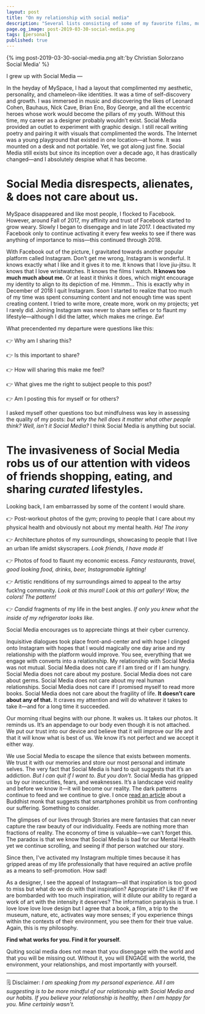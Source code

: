 ```yaml
---
layout: post
title: "On my relationship with social media"
description: "Several lists consisting of some of my favorite films, music, and books, from 2018."
page.og_image: post-2019-03-30-social-media.png
tags: [personal]
published: true
---
```




{% img post-2019-03-30-social-media.png alt:'by Christian Solorzano Social Media' %}



I grew up with Social Media —

In the heyday of MySpace, I had a layout that complimented my aesthetic, personality, and chameleon-like identities. It was a time of self-discovery and growth. I was immersed in music and discovering the likes of Leonard Cohen, Bauhaus, Nick Cave, Brian Eno, Boy George, and all the eccentric heroes whose work would become the pillars of my youth. Without this time, my career as a designer probably wouldn’t exist. Social Media provided an outlet to experiment with graphic design. I still recall writing poetry and pairing it with visuals that complimented the words. The Internet was a young playground that existed in one location—at home. It was mounted on a desk and not portable. Yet, we got along just fine. Social Media still exists but since its inception over a decade ago, it has drastically changed—and I absolutely despise what it has become.

<h1> Social Media disrespects, alienates, & does not care about us.</h1>

MySpace disappeared and like most people, I flocked to Facebook. However, around Fall of 2017, my affinity and trust of Facebook started to grow weary. Slowly I began to disengage and in late 2017. I deactivated my Facebook only to continue activating it every few weeks to see if there was anything of importance to miss—this continued through 2018.

With Facebook out of the picture, I gravitated towards another popular platform called Instagram. Don’t get me wrong, Instagram is wonderful. It knows exactly what I like and it gives it to me. It knows that I love jiu-jitsu. It knows that I love wristwatches. It knows the films I watch. **It knows too much much about me.** Or at least it thinks it does, which might encourage my identity to align to its depiction of me. Hmmm... This is exactly why in December of 2018 I quit Instagram. Soon I started to realize that too much of my time was spent consuming content and not enough time was spent creating content. I tried to write more, create more, work on my projects; yet I rarely did. Joining Instagram was never to share selfies or to flaunt my lifestyle—although I did the latter, which makes me cringe. *Ew*!

What precendented my departure were questions like this:

👉 Why am I sharing this?

👉 Is this important to share?

👉 How will sharing this make me feel?

👉 What gives me the right to subject people to this post?

👉 Am I posting this for myself or for others?


I asked myself other questions too but mindfulness was key in assessing the quality of my posts: *but why the hell does it matter what other people think? Well, isn't it Social Media?* I think Social Media is anything but social.


<h1> The invasiveness of Social Media robs us of our attention with videos of friends shopping, eating, and sharing <em> curated </em> lifestyles. </h1>


Looking back, I am embarrassed by some of the content I would share.

👉 Post-workout photos of the gym; proving to people that I care about my physical health and obviously not about my mental health. *Ha! The irony*

👉 Architecture photos of my surroundings, showcasing to people that I live an urban life amidst skyscrapers. *Look friends, I have made it!*

👉 Photos of food to flaunt my economic excess. *Fancy restaurants, travel, good looking food, drinks, beer, Instagramable lighting!*

👉 Artistic renditions of my surroundings aimed to appeal to the artsy fuck!ng community. *Look at this mural! Look at this art gallery! Wow, the colors! The pattern!*

👉 <em> Candid </em> fragments of my life in the best angles. *If only you knew what the inside of my refrigerator looks like.*


Social Media encourages us to appreciate things at their cyber currency.


Inquisitive dialogues took place front-and-center and with hope I clinged onto Instagram with hopes that I would magically one day arise and my relationship with the platform would improve. You see, everything that we engage with converts into a relationship. My relationship with Social Media was not mutual. Social Media does not care if I am tired or if I am hungry. Social Media does not care about my posture. Social Media does not care about germs. Social Media does not care about my real human relationships. Social Media does not care if I promised myself to read more books. Social Media does not care about the fragility of life. **It doesn’t care about any of that.** It craves my attention and will do whatever it takes to take it—and for a long time it succeeded.

Our morning ritual begins with our phone. It wakes us. It takes our photos. It reminds us. It’s an appendage to our body even though it is not attached. We put our trust into our device and believe that it will improve our life and that it will know what is best of us. We know it’s not perfect and we accept it either way.

We use Social Media to escape the silence that exists between moments. We trust it with our memories and store our most personal and intimate selves. The very fact that Social Media is hard to quit suggests that it’s an addiction. *But I can quit if I want to. But you don’t.* Social Media has gripped us by our insecurities, fears, and weaknesses. It’s a landscape void reality and before we know it—it will become our reality. The dark patterns continue to feed and we continue to give. I once <a href="https://tricycle.org/trikedaily/buddhism-cell-phones/" target="_blank">read an article</a> about a Buddhist monk that suggests that  smartphones prohibit us from confronting our suffering. Something to consider.

The glimpses of our lives through Stories are mere fantasies that can never capture the raw beauty of our individuality. Feeds are nothing more than fractions of reality. The economy of time is valuable—we can't forget this. The paradox is that we know that Social Media is bad for our Mental Health yet we continue scrolling, and seeing if *that* person watched our story.

Since then, I've activated my Instagram multiple times because it has gripped areas of my life professionally that have required an active profile as a means to self-promotion. How sad!

As a designer, I see the appeal of Instagram—all that inspiration is too good to miss but what do we do with that inspiration? Appropriate it? Like it? If we are bombarded with too much inspiration, will it dilute our ability to regard a work of art with the intensity it deserves? The information paralysis is true. I love love love love design but I agree that a book, a film, a trip to the museum, nature, etc, activates way more senses; if you experience things within the contexts of their environment, you see them for their true value. Again, this is my philosophy.

**Find what works for you. Find it for yourself.**

Quiting social media does not mean that you disengage with the world and that you will be missing out. Without it, you will ENGAGE with the world, the environment, your relationships, and most importantly with yourself.

<hr>

🗒️ Disclaimer: *I am speaking from my personal experience. All I am suggesting is to be more mindful of our relationship with Social Media and our habits. If you believe your relationship is healthy, then I am happy for you. Mine certainly wasn't.*
